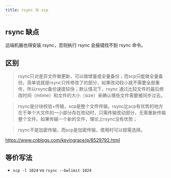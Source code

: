 ```yaml
---
title: rsync 与 scp
---
```



## rsync 缺点

远端机器也得安装 rsync，否则执行 rsync 会报错找不到 rsync 命令。

## 区别

> rsync只对差异文件做更新，可以做增量或全量备份；而scp只能做全量备份。简单说就是rsync只传修改了的部分，如果改动较小就不需要全部重传，所以rsync备份速度较快；默认情况下，rsync 通过比较文件的最后修改时间（mtime）和文件的大小（size）来确认哪些文件需要被同步过去。

> rsync是分块校验+传输，scp是整个文件传输。rsync比scp有优势的地方在于单个大文件的一小部分存在改动时，只需传输改动部分，无需重新传输整个文件。如果传输一个新的文件，理论上rsync没有优势；

> rsync不是加密传输，而scp是加密传输，使用时可以按需选择。

https://www.cnblogs.com/kevingrace/p/8529792.html

## 等价写法

- `scp -l 1024` vs `rsync --bwlimit 1024`

